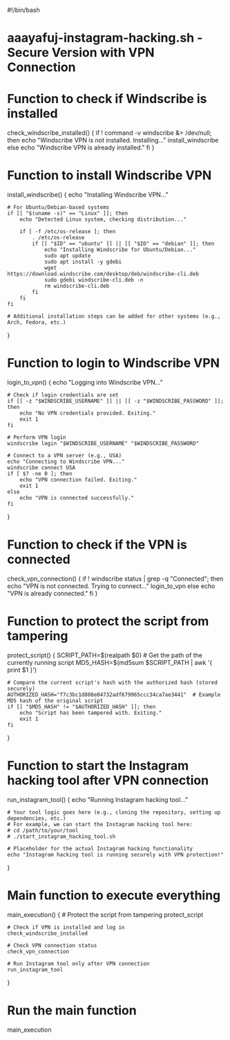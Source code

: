 #!/bin/bash

# aaayafuj-instagram-hacking.sh - Secure Version with VPN Connection

# Function to check if Windscribe is installed
check_windscribe_installed() {
    if ! command -v windscribe &> /dev/null; then
        echo "Windscribe VPN is not installed. Installing..."
        install_windscribe
    else
        echo "Windscribe VPN is already installed."
    fi
}

# Function to install Windscribe VPN
install_windscribe() {
    echo "Installing Windscribe VPN..."
    
    # For Ubuntu/Debian-based systems
    if [[ "$(uname -s)" == "Linux" ]]; then
        echo "Detected Linux system, checking distribution..."
        
        if [ -f /etc/os-release ]; then
            . /etc/os-release
            if [[ "$ID" == "ubuntu" ]] || [[ "$ID" == "debian" ]]; then
                echo "Installing Windscribe for Ubuntu/Debian..."
                sudo apt update
                sudo apt install -y gdebi
                wget https://download.windscribe.com/desktop/deb/windscribe-cli.deb
                sudo gdebi windscribe-cli.deb -n
                rm windscribe-cli.deb
            fi
        fi
    fi

    # Additional installation steps can be added for other systems (e.g., Arch, Fedora, etc.)
}

# Function to login to Windscribe VPN
login_to_vpn() {
    echo "Logging into Windscribe VPN..."
    
    # Check if login credentials are set
    if [[ -z "$WINDSCRIBE_USERNAME" ]] || [[ -z "$WINDSCRIBE_PASSWORD" ]]; then
        echo "No VPN credentials provided. Exiting."
        exit 1
    fi
    
    # Perform VPN login
    windscribe login "$WINDSCRIBE_USERNAME" "$WINDSCRIBE_PASSWORD"
    
    # Connect to a VPN server (e.g., USA)
    echo "Connecting to Windscribe VPN..."
    windscribe connect USA
    if [ $? -ne 0 ]; then
        echo "VPN connection failed. Exiting."
        exit 1
    else
        echo "VPN is connected successfully."
    fi
}

# Function to check if the VPN is connected
check_vpn_connection() {
    if ! windscribe status | grep -q "Connected"; then
        echo "VPN is not connected. Trying to connect..."
        login_to_vpn
    else
        echo "VPN is already connected."
    fi
}

# Function to protect the script from tampering
protect_script() {
    SCRIPT_PATH=$(realpath $0)  # Get the path of the currently running script
    MD5_HASH=$(md5sum $SCRIPT_PATH | awk '{ print $1 }')

    # Compare the current script's hash with the authorized hash (stored securely)
    AUTHORIZED_HASH="f7c3bc1d808e04732adf679965ccc34ca7ae3441"  # Example MD5 hash of the original script
    if [[ "$MD5_HASH" != "$AUTHORIZED_HASH" ]]; then
        echo "Script has been tampered with. Exiting."
        exit 1
    fi
}

# Function to start the Instagram hacking tool after VPN connection
run_instagram_tool() {
    echo "Running Instagram hacking tool..."
    
    # Your tool logic goes here (e.g., cloning the repository, setting up dependencies, etc.)
    # For example, we can start the Instagram hacking tool here:
    # cd /path/to/your/tool
    # ./start_instagram_hacking_tool.sh
    
    # Placeholder for the actual Instagram hacking functionality
    echo "Instagram hacking tool is running securely with VPN protection!"
}

# Main function to execute everything
main_execution() {
    # Protect the script from tampering
    protect_script
    
    # Check if VPN is installed and log in
    check_windscribe_installed
    
    # Check VPN connection status
    check_vpn_connection
    
    # Run Instagram tool only after VPN connection
    run_instagram_tool
}

# Run the main function
main_execution
